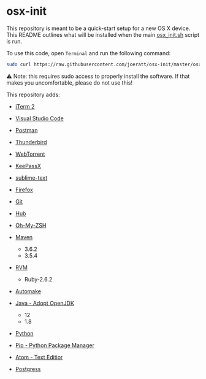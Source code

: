 # osx-init

This repository is meant to be a quick-start setup for a new OS X device. This README outlines what will be installed when the main [osx_init.sh](./osx_init.sh) script is run.

To use this code, open `Terminal` and run the following command:
```bash
sudo curl https://raw.githubusercontent.com/joeratt/osx-init/master/osx_init.sh | bash
```
:warning: Note: this requires sudo access to properly install the software. If that makes you uncomfortable, please do not use this!

This repository adds:
* [iTerm 2](https://www.iterm2.com/)
* [Visual Studio Code](https://code.visualstudio.com/)
* [Postman](https://www.getpostman.com/)
* [Thunderbird](https://www.thunderbird.net)
* [WebTorrent](https://webtorrent.io/)
* [KeePassX](https://www.keepassx.org/)
* [sublime-text](https://www.sublimetext.com/)
* [Firefox](https://www.mozilla.org/firefox/)
* [Git](https://git-scm.com/)
* [Hub](https://hub.github.com/)
* [Oh-My-ZSH](https://ohmyz.sh/)
* [Maven](https://maven.apache.org/)
  * 3.6.2
  * 3.5.4
* [RVM](https://rvm.io/)
  * Ruby-2.6.2
* [Automake](https://www.gnu.org/software/automake/)
* [Java - Adopt OpenJDK](https://adoptopenjdk.net/)
  * 12
  * 1.8
  
* [Python](https://www.python.org/)
* [Pip - Python Package Manager](https://pypi.org/project/pip/)
* [Atom - Text Editior](https://atom.io/)
* [Postgress](https://www.postgresql.org/)
